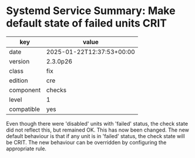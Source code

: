 [//]: # (werk v2)
# Systemd Service Summary: Make default state of failed units CRIT

key        | value
---------- | ---
date       | 2025-01-22T12:37:53+00:00
version    | 2.3.0p26
class      | fix
edition    | cre
component  | checks
level      | 1
compatible | yes

Even though there were 'disabled' units with 'failed' status, the check state did not reflect this, but remained OK.
This has now been changed. The new default behaviour is that if any unit is in 'failed' status, the check state will be CRIT.
The new behaviour can be overridden by configuring the appropriate rule.

